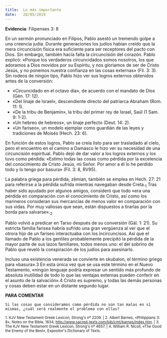 ```yaml
---
title:  Lo más importante 
date:   28/05/2019
---
```


**Evidencia**: Filipenses 3: 8 

En un sermón pronunciado en Filipos, Pablo asestó un tremendo golpe a una creencia judía. Durante generaciones los judíos habían creído que la mera circuncisión física era suficiente para ser receptores del pacto con Dios. Sin embargo, también hacía falta la circuncisión del corazón. Pablo explicó: «Porque los verdaderos circuncidados somos nosotros, los que adoramos a Dios movidos por su Espíritu, y nos gloriamos de ser de Cristo Jesús, y no ponemos nuestra confianza en las cosas externas» (Fil. 3: 3). Sin rodeos de ningún tipo, Pablo hizo ver sus logros externos obtenidos antes de la conversión: 

- «Circuncidado en el octavo día», de acuerdo con el mandato de Dios (Gén. 17: 12).
- «Del linaje de Israel», descendiente directo del patriarca Abraham (Rom. 11: 1).
- «De la tribu de Benjamín», la tribu del primer rey de Israel, Saúl (1 Sam. 9: 1-2).
- «Un hebreo de hebreos», un linaje perfecto (Deut. 14: 2).
- «Un fariseo», un modelo ejemplar como guardián de las leyes y tradiciones de Moisés (Hech. 23: 6).

En función de estos logros, Pablo se creía listo para ser trasladado al cielo, pero el encuentro en el camino a Damasco le hizo ver su necesidad de una circuncisión espiritual. Pablo dejó de dar valor a los logros externos y los tuvo como pérdida: «Estimo todas las cosas como pérdida por la excelencia del conocimiento de Cristo Jesús, mi Señor. Por amor a él lo he perdido todo y lo tengo por basura» (Fil. 3: 8, RV95). 

La palabra griega para pérdida, zēmian, también se emplea en Hech. 27: 21 para referirse a la pérdida sufrida mientras navegaban desde Creta.<sub>1</sub> Tras haber sido ayudado por algunos amigos, consideró que todo «era una pérdida en comparación con el conocimiento de Cristo, así como los marineros consideran sus mercancías de menos valor en comparación con sus vidas. Por muy valiosas que sean, están dispuestos a tirarlas por la borda para salvarse».<sub>2</sub>

Pablo volvió a predicar en Tarso después de su conversión (Gál. 1: 21). Su estricta familia farisea habría sufrido una gran vergüenza al ver que el otrora hijo de un fariseo interactuaba con los incircuncisos. Así que el llamado de Pablo a los gentiles probablemente precipitó la pérdida de la mayor parte de sus lazos familiares, todos menos uno: el del sobrino de Pablo que reveló la conspiración de los judíos para asesinarlo. 

Incluso una existencia venerada se convierte en skubalon, el término griego para «basura».3 En esta única vez que se usa este término en el Nuevo Testamento, «ningún lenguaje podría expresar un sentido más profundo de absoluta inutilidad de todo lo que las ventajas externas pueden conferir en el asunto de la salvación».4 Cristo es supremo, y todas las demás personas y cosas deben estar en un distante segundo lugar. 

**PARA COMENTAR** 

`Si las cosas que consideramos como pérdida no son tan malas en sí mismas, ¿cuál será realmente el problema con ellas?` 

<sub>1. KJV New Testament Greek Lexicon, Strong's nº 2209. | 2. Albert Barnes, «Philippians 3: 8», Notes on the Bible, 1834, http://www.sacred-texts.com/bib/cmt/barnes/index.htm. | 3. The KJV New Testament Greek Lexicon, Strong's nº 4657. | 4. William R. Nicoll, «The Good the Enemy of the Best», Expositor's Dictionary of Texts.</sub>